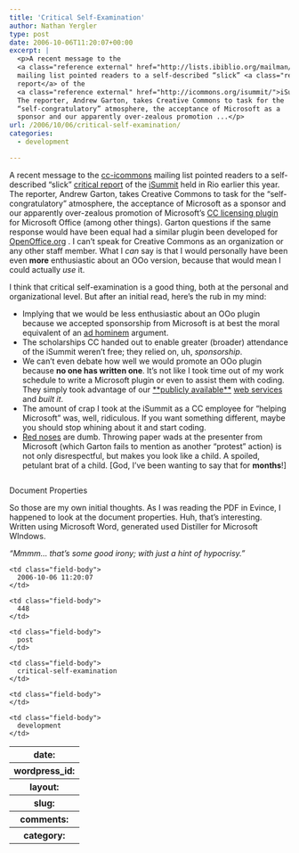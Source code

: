 ```yaml
---
title: 'Critical Self-Examination'
author: Nathan Yergler
type: post
date: 2006-10-06T11:20:07+00:00
excerpt: |
  <p>A recent message to the
  <a class="reference external" href="http://lists.ibiblio.org/mailman/listinfo/cc-icommons">cc-icommons</a>
  mailing list pointed readers to a self-described “slick” <a class="reference external" href="http://rights.apc.org/documents/isummit_2006.pdf">critical
  report</a> of the
  <a class="reference external" href="http://icommons.org/isummit/">iSummit</a> held in Rio earlier this year.
  The reporter, Andrew Garton, takes Creative Commons to task for the
  “self-congratulatory” atmosphere, the acceptance of Microsoft as a
  sponsor and our apparently over-zealous promotion ...</p>
url: /2006/10/06/critical-self-examination/
categories:
  - development

---
```

A recent message to the [cc-icommons][1]  mailing list pointed readers to a self-described “slick” [critical report][2]  of the [iSummit][3]  held in Rio earlier this year. The reporter, Andrew Garton, takes Creative Commons to task for the “self-congratulatory” atmosphere, the acceptance of Microsoft as a sponsor and our apparently over-zealous promotion of Microsoft’s [<span class="caps">CC</span> licensing plugin][4]  for Microsoft Office (among other things). Garton questions if the same response would have been equal had a similar plugin been developed for [OpenOffice.org][5] . I can’t speak for Creative Commons as an organization or any other staff member. What I _can_ say is that I would personally have been even **more** enthusiastic about an OOo version, because that would mean I could actually _use_ it.

I think that critical self-examination is a good thing, both at the personal and organizational level. But after an initial read, here’s the rub in my mind:

<ul class="simple">
  <li>
    Implying that we would be less enthusiastic about an OOo plugin because we accepted sponsorship from Microsoft is at best the moral equivalent of an <a class="reference external" href="http://en.wikipedia.org/wiki/Ad_hominem">ad hominem</a> argument.
  </li>
  <li>
    The scholarships <span class="caps">CC</span> handed out to enable greater (broader) attendance of the iSummit weren’t free; they relied on, uh, <em>sponsorship</em>.
  </li>
  <li>
    We can’t even debate how well we would promote an OOo plugin because <strong>no one has written one</strong>. It’s not like I took time out of my work schedule to write a Microsoft plugin or even to assist them with coding. They simply took advantage of our <a class="reference external" href="http://wiki.creativecommons.org/Creative_Commons_Web_Services">**publicly available**</a> <a class="reference external" href="http://api.creativecommons.org">web services</a> and <em>built it</em>.
  </li>
  <li>
    The amount of crap I took at the iSummit as a <span class="caps">CC</span> employee for “helping Microsoft” was, well, ridiculous. If you want something different, maybe you should stop whining about it and start coding.
  </li>
  <li>
    <a class="reference external" href="http://flickr.com/photos/rhythmbeatingsilenceakarbs/180685902/in/set-72157594186007575/">Red noses</a> are dumb. Throwing paper wads at the presenter from Microsoft (which Garton fails to mention as another “protest” action) is not only disrespectful, but makes you look like a child. A spoiled, petulant brat of a child. [God, I’ve been wanting to say that for <strong>months</strong>!]
  </li>
</ul>

<div class="figure">
  <img alt="" src="http://yergler.net/blog/wp-content/uploads/2006/10/doc_properties.png" />

  <p class="caption">
    Document Properties
  </p>
</div>

So those are my own initial thoughts. As I was reading the <span class="caps">PDF</span> in Evince, I happened to look at the document properties. Huh, that’s interesting. Written using Microsoft Word, generated used Distiller for Microsoft WIndows.

_“Mmmm… that’s some good irony; with just a hint of hypocrisy.”_

<table class="docutils field-list" frame="void" rules="none">
  <col class="field-name" /> <col class="field-body" /> <tr class="field">
    <th class="field-name">
      date:
    </th>

    <td class="field-body">
      2006-10-06 11:20:07
    </td>
  </tr>

  <tr class="field">
    <th class="field-name">
      wordpress_id:
    </th>

    <td class="field-body">
      448
    </td>
  </tr>

  <tr class="field">
    <th class="field-name">
      layout:
    </th>

    <td class="field-body">
      post
    </td>
  </tr>

  <tr class="field">
    <th class="field-name">
      slug:
    </th>

    <td class="field-body">
      critical-self-examination
    </td>
  </tr>

  <tr class="field">
    <th class="field-name">
      comments:
    </th>

    <td class="field-body">
    </td>
  </tr>

  <tr class="field">
    <th class="field-name">
      category:
    </th>

    <td class="field-body">
      development
    </td>
  </tr>
</table>

 [1]: http://lists.ibiblio.org/mailman/listinfo/cc-icommons
 [2]: http://rights.apc.org/documents/isummit_2006.pdf
 [3]: http://icommons.org/isummit/
 [4]: http://wiki.creativecommons.org/Microsoft_Office_Addin
 [5]: http://openoffice.org
